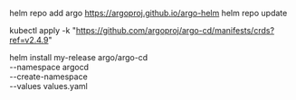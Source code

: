 helm repo add argo https://argoproj.github.io/argo-helm
helm repo update

kubectl apply -k "https://github.com/argoproj/argo-cd/manifests/crds?ref=v2.4.9"

helm install my-release argo/argo-cd \
  --namespace argocd \
  --create-namespace \
  --values values.yaml